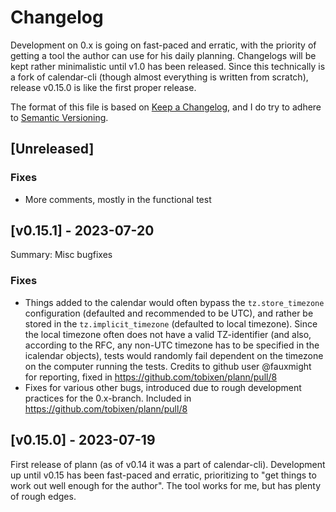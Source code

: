 # Changelog

Development on 0.x is going on fast-paced and erratic, with the
priority of getting a tool the author can use for his daily planning.
Changelogs will be kept rather minimalistic until v1.0 has been
released.  Since this technically is a fork of calendar-cli (though
almost everything is written from scratch), release v0.15.0 is like
the first proper release.

The format of this file is based on [Keep a Changelog](https://keepachangelog.com/en/1.1.0/), and I do try to adhere to [Semantic Versioning](https://semver.org/spec/v2.0.0.html).

## [Unreleased]

### Fixes

* More comments, mostly in the functional test

## [v0.15.1] - 2023-07-20

Summary: Misc bugfixes

### Fixes

* Things added to the calendar would often bypass the `tz.store_timezone` configuration (defaulted and recommended to be UTC), and rather be stored in the `tz.implicit_timezone` (defaulted to local timezone).  Since the local timezone often does not have a valid TZ-identifier (and also, according to the RFC, any non-UTC timezone has to be specified in the icalendar objects), tests would randomly fail dependent on the timezone on the computer running the tests.  Credits to github user @fauxmight for reporting, fixed in https://github.com/tobixen/plann/pull/8
* Fixes for various other bugs, introduced due to rough development practices for the 0.x-branch.  Included in  https://github.com/tobixen/plann/pull/8

## [v0.15.0] - 2023-07-19

First release of plann (as of v0.14 it was a part of calendar-cli).  Development up until v0.15 has been fast-paced and erratic, prioritizing to "get things to work out well enough for the author".  The tool works for me, but has plenty of rough edges.
